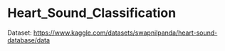 # Heart_Sound_Classification

Dataset: https://www.kaggle.com/datasets/swapnilpanda/heart-sound-database/data
